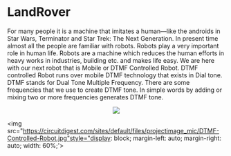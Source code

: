 # LandRover
For many people it is a machine that imitates a human—like the androids in Star Wars, Terminator and Star Trek: The Next Generation.
In present time almost all the people are familiar with robots. Robots play a very important role in human life. Robots are a machine which reduces the human efforts in heavy works in industries, building etc. and makes life easy. We are here with our next robot that is Mobile or DTMF Controlled Robot. DTMF controlled Robot runs over mobile DTMF technology that exists in Dial tone.
DTMF stands for Dual Tone Multiple Frequency. There are some frequencies that we use to create DTMF tone. In simple words by adding or mixing two or more frequencies generates DTMF tone. 


<center><img src='https://circuitdigest.com/sites/default/files/projectimage_mic/DTMF-Controlled-Robot.jpg'></center>



  <img src="https://circuitdigest.com/sites/default/files/projectimage_mic/DTMF-Controlled-Robot.jpg"style="display: block; margin-left: auto; margin-right: auto; width: 60%;'>



